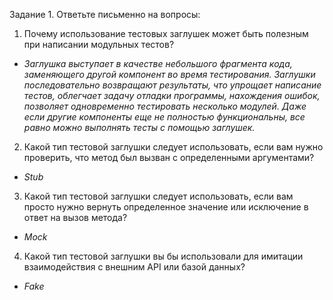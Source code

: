 Задание 1. Ответьте письменно на вопросы:

1)  Почему использование тестовых заглушек может быть полезным 
при написании модульных тестов?

* _Заглушка выступает в качестве небольшого фрагмента кода, 
заменяющего другой компонент во время тестирования. 
Заглушки последовательно возвращают результаты, что упрощает написание тестов, облегчает задачу отладки программы,
нахождения ошибок, позволяет одновременно тестировать несколько модулей. 
Даже если другие компоненты еще не полностью функциональны, все равно 
можно выполнять тесты с помощью заглушек._

2) Какой тип тестовой заглушки следует использовать, если вам нужно проверить, 
что метод был вызван с определенными аргументами?

* _Stub_

3) Какой тип тестовой заглушки следует использовать, если вам просто нужно 
вернуть определенное значение или исключение в ответ на вызов метода?

* _Mock_

4) Какой тип тестовой заглушки вы бы использовали для имитации  взаимодействия
с внешним API или базой данных?

*   _Fake_
